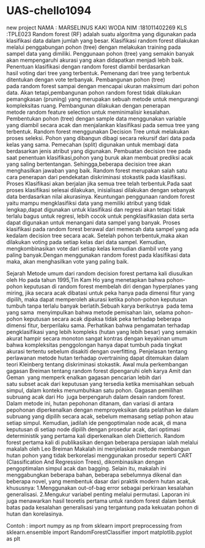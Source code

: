 # UAS-chello1094
new project
NAMA : MARSELINUS KAKI WODA
NIM  :181011402269
KLS  :TPLE023
Random forest (RF) adalah suatu algoritma yang digunakan pada klasifikasi data dalam jumlah yang besar. Klasifikasi random forest dilakukan melalui penggabungan pohon (tree) dengan melakukan training pada sampel data yang dimiliki. Penggunaan pohon (tree) yang semakin banyak akan mempengaruhi akurasi yang akan didapatkan menjadi lebih baik. Penentuan klasifikasi dengan random forest diambil berdasarkan hasil voting dari tree yang terbentuk. Pemenang dari tree yang terbentuk ditentukan dengan vote terbanyak. Pembangunan pohon (tree) pada random forest sampai dengan mencapai ukuran maksimum dari pohon data. Akan tetapi,pembangunan pohon random forest tidak dilakukan pemangkasan (pruning) yang merupakan sebuah metode untuk mengurangi kompleksitas ruang. Pembangunan dilakukan dengan penerapan metode random feature selection untuk meminimalisir kesalahan. Pembentukan pohon (tree) dengan sample data menggunakan variable yang diambil secara acak dan menjalankan klasifikasi pada semua tree yang terbentuk. Random forest menggunakan Decision Tree untuk melakukan proses seleksi. Pohon yang dibangun dibagi secara rekursif dari data pada kelas yang sama. Pemecahan (split) digunakan untuk membagi data berdasarkan jenis atribut yang digunakan. Pembuatan decision tree pada saat penentuan klasifikasi,pohon yang buruk akan membuat prediksi acak yang saling bertentangan. Sehingga,beberapa decision tree akan menghasilkan jawaban yang baik. Random forest merupakan salah satu cara penerapan dari pendekatan diskriminasi stokastik pada klasifikasi. Proses Klasifikasi akan berjalan jika semua tree telah terbentuk.Pada saat proses klasifikasi selesai dilakukan, inisialisasi dilakukan dengan sebanyak data berdasarkan nilai akurasinya. Keuntungan penggunaan random forest yaitu mampu mengklasifiksi data yang memiliki atribut yang tidak lengkap,dapat digunakan untuk klasifikasi dan regresi akan tetapi tidak terlalu bagus untuk regresi, lebih cocok untuk pengklasifikasian data serta dapat digunakan untuk menangani data sampel yang banyak. Proses klasifikasi pada random forest berawal dari memecah data sampel yang ada kedalam decision tree secara acak. Setelah pohon terbentuk,maka akan dilakukan voting pada setiap kelas dari data sampel. Kemudian, mengkombinasikan vote dari setiap kelas kemudian diambil vote yang paling banyak.Dengan menggunakan random forest pada klasifikasi data maka, akan menghasilkan vote yang paling baik.

Sejarah
Metode umum dari random decision forest pertama kali diusulkan oleh Ho pada tahun 1995,Tin Kam Ho yang menetapkan bahwa pohon-pohon keputusan di random forest membelah diri dengan hyperplanes yang miring, jika secara acak dibatasi untuk peka hanya pada dimensi fitur yang dipilih, maka dapat memperoleh akurasi ketika pohon-pohon keputusan tumbuh tanpa terlalu banyak berlatih.Sebuah karya berikutnya  pada tema yang sama  menyimpulkan bahwa metode pemisahan lain, selama pohon-pohon keputusan secara acak dipaksa tidak peka terhadap beberapa dimensi fitur, berperilaku sama. Perhatikan bahwa pengamatan terhadap pengklasifikasi yang lebih kompleks (hutan yang lebih besar) yang semakin akurat hampir secara monoton sangat kontras dengan keyakinan umum bahwa kompleksitas penggolongan hanya dapat tumbuh pada tingkat akurasi tertentu sebelum disakiti dengan overfitting. Penjelasan tentang perlawanan metode hutan terhadap overtraining dapat ditemukan dalam teori Kleinberg tentang diskriminasi stokastik.
Awal mula perkembangan gagasan Breiman tentang random forest dipengaruhi oleh karya Amit dan Geman  yang memperk enalkan gagasan pencarian lebih dari satu subset acak dari keputusan yang tersedia ketika memisahkan sebuah simpul, dalam konteks menumbuhkan satu pohon. Gagasan pemilihan subruang acak dari Ho  juga berpengaruh dalam desain random forest. Dalam metode ini, hutan pepohonan ditanam, dan variasi di antara pepohonan diperkenalkan dengan memproyeksikan data pelatihan ke dalam subruang yang dipilih secara acak, sebelum memasang setiap pohon atau setiap simpul. Kemudian, jadilah ide pengoptimalan node acak, di mana keputusan di setiap node dipilih dengan prosedur acak, dari optimasi deterministik yang pertama kali diperkenalkan oleh Dietterich.
Random forest pertama kali di publikasikan dengan beberapa persiapan ialah melalui makalah oleh Leo Breiman Makalah ini menjelaskan metode membangun hutan pohon yang tidak berkorelasi menggunakan prosedur seperti CART (Classification And Regression Trees), dikombinasikan dengan pengoptimalan simpul acak dan bagging. Selain itu, makalah ini menggabungkan beberapa bahan, beberapa sebelumnya dikenal dan beberapa novel, yang membentuk dasar dari praktik modern hutan acak, khususnya:
1.Menggunakan out-of-bag error sebagai perkiraan kesalahan generalisasi.
2.Mengukur variabel penting melalui permutasi.
Laporan ini juga menawarkan hasil teoretis pertama untuk random forest dalam bentuk batas pada kesalahan generalisasi yang tergantung pada kekuatan pohon di hutan dan korelasinya.

Contoh  :
import numpy as np
from sklearn import preprocessing
from sklearn.ensemble import RandomForestClassifier
import matplotlib.pyplot as plt
